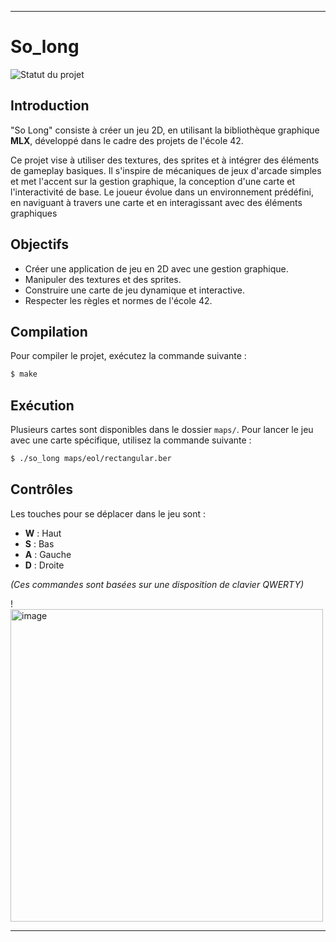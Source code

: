 
---

# So_long
![Statut du projet](https://img.shields.io/badge/statut-compl%C3%A9t%C3%A9-4caf50)

## Introduction

"So Long" consiste à créer un jeu 2D, en utilisant la bibliothèque graphique **MLX**, développé dans le cadre des projets de l'école 42.

Ce projet vise à utiliser des textures, des sprites et à intégrer des éléments de gameplay basiques. 
Il s'inspire de mécaniques de jeux d'arcade simples et met l'accent sur la gestion graphique, la conception d'une carte et l'interactivité de base.
Le joueur évolue dans un environnement prédéfini, en naviguant à travers une carte et en interagissant avec des éléments graphiques

## Objectifs

- Créer une application de jeu en 2D avec une gestion graphique.
- Manipuler des textures et des sprites.
- Construire une carte de jeu dynamique et interactive.
- Respecter les règles et normes de l'école 42.


## Compilation

Pour compiler le projet, exécutez la commande suivante :

```bash
$ make
```

## Exécution

Plusieurs cartes sont disponibles dans le dossier `maps/`. Pour lancer le jeu avec une carte spécifique, utilisez la commande suivante :

```bash
$ ./so_long maps/eol/rectangular.ber
```

## Contrôles

Les touches pour se déplacer dans le jeu sont :
- **W** : Haut
- **S** : Bas
- **A** : Gauche
- **D** : Droite

*(Ces commandes sont basées sur une disposition de clavier QWERTY)*

!<img src="https://github.com/user-attachments/assets/00cb5d54-2fc7-4b11-9e9f-ce1ea98a2218" alt="image" width="500"/>


---
